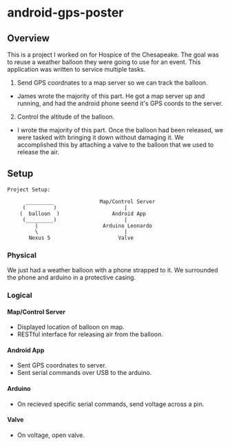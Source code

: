 # android-gps-poster

## Overview

This is a project I worked on for Hospice of the Chesapeake. The goal was to
reuse a weather balloon they were going to use for an event. This application
was written to service multiple tasks.

1. Send GPS coordnates to a map server so we can track the balloon.
 - James wrote the majority of this part. He got a map server up and running,
   and had the android phone seend it's GPS coords to the server.
2. Control the altitude of the balloon.
 - I wrote the majority of this part. Once the balloon had been released, we
   were tasked with bringing it down without damaging it. We accomplished this
   by attaching a valve to the balloon that we used to release the air.

## Setup

```
Project Setup:

      _________               Map/Control Server
     (         )                      |
    (  balloon  )                 Android App
     (_________)                      |
         |                     Arduino Leonardo
         \                            |
       Nexus 5                      Valve
```

### Physical

We just had a weather balloon with a phone strapped to it. We surrounded the
phone and arduino in a protective casing.

### Logical

#### Map/Control Server
 - Displayed location of balloon on map.
 - RESTful interface for releasing air from the balloon.

#### Android App
 - Sent GPS coordnates to server.
 - Sent serial commands over USB to the arduino.

#### Arduino
 - On recieved specific serial commands, send voltage across a pin.

#### Valve
 - On voltage, open valve.
